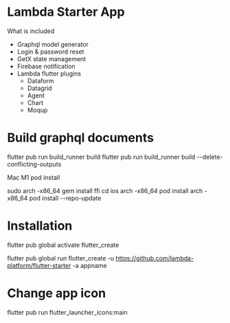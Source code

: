 # Lambda Starter App

What is included

- Graphql model generator
- Login & password reset
- GetX state management
- Firebase notification
- Lambda flutter plugins
    - Dataform
    - Datagrid
    - Agent
    - Chart
    - Moqup


# Build graphql documents

flutter pub run build_runner build
flutter pub run build_runner build --delete-conflicting-outputs


Mac M1 pod install

sudo arch -x86_64 gem install ffi
cd ios
arch -x86_64 pod install
arch -x86_64 pod install --repo-update


# Installation

flutter pub global activate flutter_create

flutter pub global run flutter_create -u https://github.com/lambda-platform/flutter-starter -a appname


# Change app icon

flutter pub run flutter_launcher_icons:main